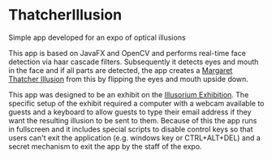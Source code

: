 # ThatcherIllusion
Simple app developed for an expo of optical illusions

This app is based on JavaFX and OpenCV and performs real-time face detection via haar cascade filters. Subsequently it detects eyes and mouth in the face and if all parts are detected, the app creates a [Margaret Thatcher Illusion](https://www.theguardian.com/science/head-quarters/2016/sep/19/the-thatcher-illusion-are-faces-special) from this by flipping the eyes and mouth upside down.

This app was designed to be an exhibit on the [Illusorium Exhibition](http://klamarium.cz/). The specific setup of the exhibit required a computer with a webcam available to guests and a keyboard to allow guests to type their email address if they want the resulting illusion to be sent to them. Because of this the app runs in fullscreen and it includes special scripts to disable control keys so that users can't exit the application (e.g. windows key or CTRL+ALT+DEL) and a secret mechanism to exit the app by the staff of the expo.
